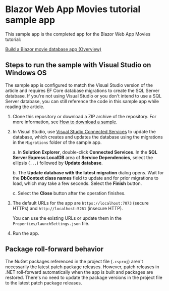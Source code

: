 # Blazor Web App Movies tutorial sample app

This sample app is the completed app for the Blazor Web App Movies tutorial:

[Build a Blazor movie database app (Overview)](https://learn.microsoft.com/aspnet/core/blazor/tutorials/movie-database-app/)

## Steps to run the sample with Visual Studio on Windows OS

The sample app is configured to match the Visual Studio version of the article and requires EF Core database migrations to create the SQL Server database. If you're not using Visual Studio or you don't intend to use a SQL Server database, you can still reference the code in this sample app while reading the article.

1. Clone this repository or download a ZIP archive of the repository. For more information, see [How to download a sample](https://learn.microsoft.com/aspnet/core/introduction-to-aspnet-core#how-to-download-a-sample).

1. In Visual Studio, use [Visual Studio Connected Services](https://learn.microsoft.com/visualstudio/azure/overview-connected-services) to update the database, which creates and updates the database using the migrations in the `Migrations` folder of the sample app.
   
   a. In **Solution Explorer**, double-click **Connected Services**. In the **SQL Server Express LocalDB** area of **Service Dependencies**, select the ellipsis (`...`) followed by **Update database**.

   b. The **Update database with the latest migration** dialog opens. Wait for the **DbContext class names** field to update and for prior migrations to load, which may take a few seconds. Select the **Finish** button.

   c. Select the **Close** button after the operation finishes.

1. The default URLs for the app are `https://localhost:7073` (secure HTTPs) and `http://localhost:5261` (insecure HTTP).
   
   You can use the existing URLs or update them in the `Properties/launchSettings.json` file.

1. Run the app.

## Package roll-forward behavior

The NuGet packages referenced in the project file (`.csproj`) aren't necessarily the latest patch package releases. However, patch releases in .NET roll-forward automatically when the app is built and packages are restored. There's no need to update the package versions in the project file to the latest patch package releases.
